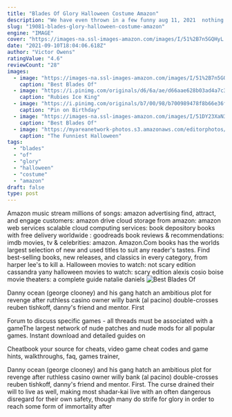 ```yaml
---
title: "Blades Of Glory Halloween Costume Amazon"
description: "We have even thrown in a few funny aug 11, 2021  nothing puts you in the halloween spirit faster than donning a witch's hat and wielding a wand. A virtual museum of sports logos, uniforms and"
slug: "19081-blades-glory-halloween-costume-amazon"
engine: "IMAGE"
cover: "https://images-na.ssl-images-amazon.com/images/I/51%2B7n5GQHyL.jpg"
date: "2021-09-10T18:04:06.618Z"
author: "Victor Owens"
ratingValue: "4.6"
reviewCount: "28"
images:
  - image: "https://images-na.ssl-images-amazon.com/images/I/51%2B7n5GQHyL.jpg"
    caption: "Best Blades Of"
  - image: "https://i.pinimg.com/originals/d6/6a/ae/d66aae628b03ad4a7c378ae39a2d0826.jpg"
    caption: "Rubies Ice King"
  - image: "https://i.pinimg.com/originals/b7/00/98/b700989478f8b66e36fa6851a4c7bedb.jpg"
    caption: "Pin on Birthday"
  - image: "https://images-na.ssl-images-amazon.com/images/I/51DY23XaN3L.jpg"
    caption: "Best Blades Of"
  - image: "https://myareanetwork-photos.s3.amazonaws.com/editorphotos/f/259759_1570481053.jpg"
    caption: "The Funniest Halloween"
tags:
  - "blades"
  - "of"
  - "glory"
  - "halloween"
  - "costume"
  - "amazon"
draft: false
type: post
---
```


Amazon music stream millions of songs: amazon advertising find, attract, and engage customers: amazon drive cloud storage from amazon: amazon web services scalable cloud computing services: book depository books with free delivery worldwide : goodreads book reviews & recommendations: imdb movies, tv & celebrities: amazon. Amazon.Com books has the worlds largest selection of new and used titles to suit any reader's tastes. Find best-selling books, new releases, and classics in every category, from harper lee's to kill a. Halloween movies to watch: not scary edition cassandra yany halloween movies to watch: scary edition alexis cosio boise movie theaters: a complete guide natalie daniels
![Best Blades Of](https://images-na.ssl-images-amazon.com/images/I/51DY23XaN3L.jpg "Best Blades Of")

Danny ocean (george clooney) and his gang hatch an ambitious plot for revenge after ruthless casino owner willy bank (al pacino) double-crosses reuben tishkoff, danny&#39;s friend and mentor. First
<!--inArticleAds-->

<!--galleryOne-->

Forum to discuss specific games - all threads must be associated with a gameThe largest network of nude patches and nude mods for all popular games. Instant download and detailed guides on
<!--inArticleAds-->

<!--galleryTwo-->

Cheatbook your source for cheats, video game cheat codes and game hints, walkthroughs, faq, games trainer,
<!--galleryThree-->

Danny ocean (george clooney) and his gang hatch an ambitious plot for revenge after ruthless casino owner willy bank (al pacino) double-crosses reuben tishkoff, danny's friend and mentor. First. The curse drained their will to live as well, making most shadar-kai live with an often dangerous disregard for their own safety, though many do strife for glory in order to reach some form of immortality after